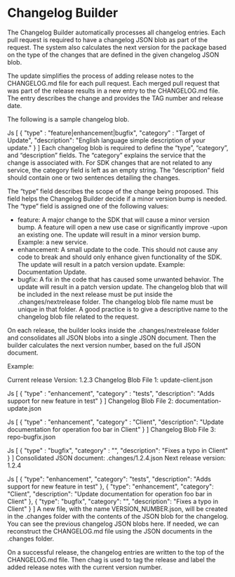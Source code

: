 # Changelog Builder

The Changelog Builder automatically processes all changelog entries. Each pull request is required to have a changelog JSON blob as part of the request. The system also calculates the next version for the package based on the type of the changes that are defined in the given changelog JSON blob.

The update simplifies the process of adding release notes to the CHANGELOG.md file for each pull request. Each merged pull request that was part of the release results in a new entry to the CHANGELOG.md file. The entry describes the change and provides the TAG number and release date.

The following is a sample changelog blob.

Js
[
    {
        "type"       : "feature|enhancement|bugfix",
        "category"   : "Target of Update",
        "description": "English language simple description of your update."
    }
]
Each changelog blob is required to define the “type”, “category”, and “description” fields. The “category” explains the service that the change is associated with. For SDK changes that are not related to any service, the category field is left as an empty string. The “description” field should contain one or two sentences detailing the changes.

The “type” field describes the scope of the change being proposed. This field helps the Changelog Builder decide if a minor version bump is needed. The “type” field is assigned one of the following values:

- feature: A major change to the SDK that will cause a minor version bump. A feature will open a new use case or significantly improve -upon an existing one. The update will result in a minor version bump. Example: a new service.
- enhancement: A small update to the code. This should not cause any code to break and should only enhance given functionality of the SDK. The update will result in a patch version update. Example: Documentation Update.
- bugfix: A fix in the code that has caused some unwanted behavior. The update will result in a patch version update.
The changelog blob that will be included in the next release must be put inside the .changes/nextrelease folder. The changelog blob file name must be unique in that folder. A good practice is to give a descriptive name to the changelog blob file related to the request.

On each release, the builder looks inside the .changes/nextrelease folder and consolidates all JSON blobs into a single JSON document. Then the builder calculates the next version number, based on the full JSON document.

Example:

Current release Version: 1.2.3
Changelog Blob File 1: update-client.json

Js
[
    {
        "type"       : "enhancement",
        "category"   : "tests",
        "description": "Adds support for new feature in test"
    }
]
Changelog Blob File 2: documentation-update.json

Js
[
    {
        "type"       : "enhancement",
        "category"   : "Client",
        "description": "Update documentation for operation foo bar in Client"
    }
]
Changelog Blob File 3: repo-bugfix.json

Js
[
    {
        "type"       : "bugfix",
        "category"   : "",
        "description": "Fixes a typo in Client"
    }
]
Consolidated JSON document: .changes/1.2.4.json
Next release version: 1.2.4

Js
[
  {
    "type": "enhancement",
    "category": "tests",
    "description": "Adds support for new feature in test"
  },
  {
    "type": "enhancement",
    "category": "Client",
    "description": "Update documentation for operation foo bar in Client"
  },
  {
    "type": "bugfix",
    "category": "",
    "description": "Fixes a typo in Client"
  }
]
A new file, with the name VERSION_NUMBER.json, will be created in the .changes folder with the contents of the JSON blob for the changelog. You can see the previous changelog JSON blobs here. If needed, we can reconstruct the CHANGELOG.md file using the JSON documents in the .changes folder.

On a successful release, the changelog entries are written to the top of the CHANGELOG.md file. Then chag is used to tag the release and label the added release notes with the current version number.
